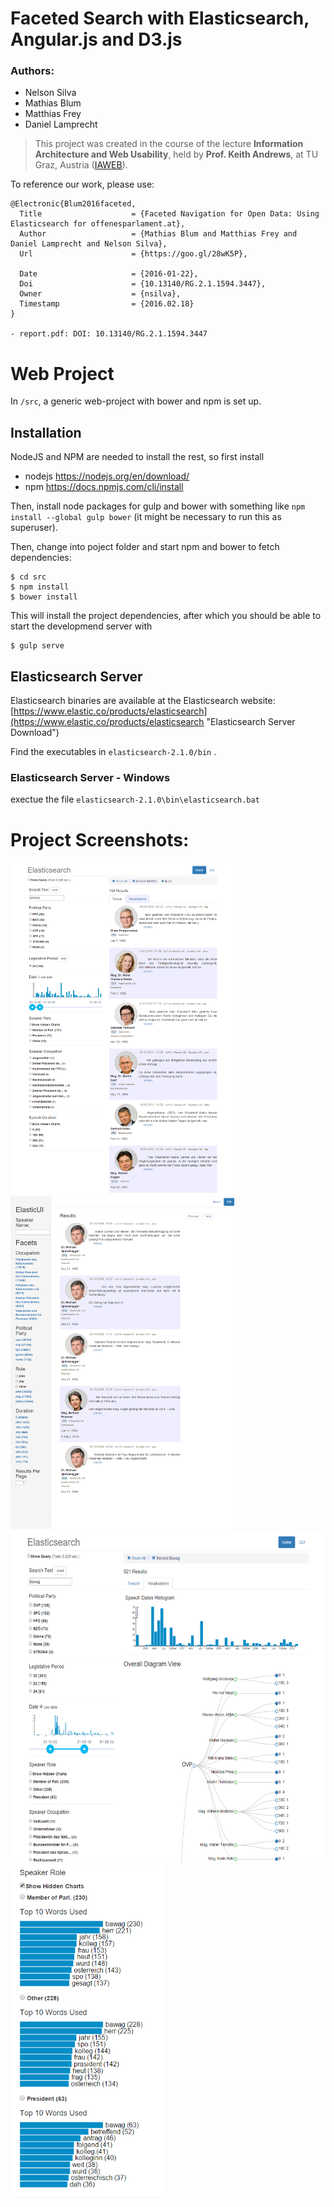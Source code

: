# Faceted Search with Elasticsearch, Angular.js and D3.js
### Authors:
* Nelson Silva
* Mathias Blum
* Matthias Frey
* Daniel Lamprecht

> This project was created in the course of the lecture
**Information Architecture and Web Usability**, held by
**Prof. Keith Andrews**, at TU Graz,
Austria ([IAWEB](http://www.iicm.tugraz.at/keith "IAWEB")).

To reference our work, please use:

    @Electronic{Blum2016faceted,
      Title                    = {Faceted Navigation for Open Data: Using Elasticsearch for offenesparlament.at},
      Author                   = {Mathias Blum and Matthias Frey and Daniel Lamprecht and Nelson Silva},
      Url                      = {https://goo.gl/28wK5P},

      Date                     = {2016-01-22},
      Doi                      = {10.13140/RG.2.1.1594.3447},
      Owner                    = {nsilva},
      Timestamp                = {2016.02.18}
    }

    - report.pdf: DOI: 10.13140/RG.2.1.1594.3447



# Web Project

In `/src`, a generic web-project with bower and npm is set up.

## Installation

NodeJS and NPM are needed to install the rest, so first install

 - nodejs https://nodejs.org/en/download/
 - npm https://docs.npmjs.com/cli/install

Then, install node packages for gulp and bower with something like
`npm install --global gulp bower` (it might be necessary to run this as
superuser).

Then, change into poject folder and start npm and bower to fetch dependencies:

    $ cd src
    $ npm install
    $ bower install

This will install the project dependencies, after which you should be
able to start the developmend server with

    $ gulp serve

## Elasticsearch Server

Elasticsearch binaries are available at the Elasticsearch website:
[https://www.elastic.co/products/elasticsearch](https://www.elastic.co/products/elasticsearch "Elasticsearch Server Download")

Find the executables in `elasticsearch-2.1.0/bin` .

### Elasticsearch Server - Windows
exectue the file `elasticsearch-2.1.0\bin\elasticsearch.bat`


# Project Screenshots:
<img src="/screenshots/application_native.png" width="358" height="532">
<img src="/screenshots/application_elasticui.png" width="358" height="532">
<img src="/screenshots/histogram_diagram.png" width="587" height="532">
<img src="/screenshots/top_words.png" width="244" height="532">
